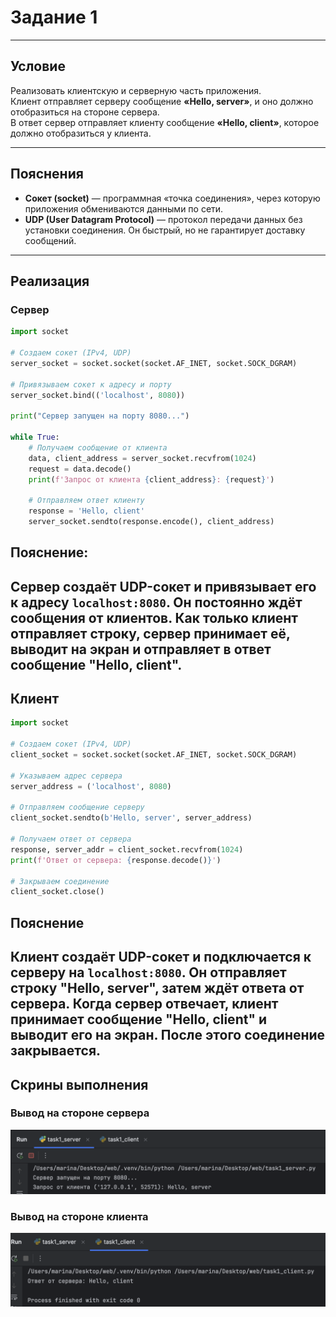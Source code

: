 # Задание 1
---
## Условие
Реализовать клиентскую и серверную часть приложения.  
Клиент отправляет серверу сообщение **«Hello, server»**, и оно должно отобразиться на стороне сервера.  
В ответ сервер отправляет клиенту сообщение **«Hello, client»**, которое должно отобразиться у клиента.  

---

## Пояснения
- **Сокет (socket)** — программная «точка соединения», через которую приложения обмениваются данными по сети.  
- **UDP (User Datagram Protocol)** — протокол передачи данных без установки соединения. Он быстрый, но не гарантирует доставку сообщений.  

---

## Реализация

### Сервер
```python
import socket

# Создаем сокет (IPv4, UDP)
server_socket = socket.socket(socket.AF_INET, socket.SOCK_DGRAM)

# Привязываем сокет к адресу и порту
server_socket.bind(('localhost', 8080))

print("Сервер запущен на порту 8080...")

while True:
    # Получаем сообщение от клиента
    data, client_address = server_socket.recvfrom(1024)
    request = data.decode()
    print(f'Запрос от клиента {client_address}: {request}')

    # Отправляем ответ клиенту
    response = 'Hello, client'
    server_socket.sendto(response.encode(), client_address)
```
## Пояснение:
Сервер создаёт UDP-сокет и привязывает его к адресу `localhost:8080`.
Он постоянно ждёт сообщения от клиентов. 
Как только клиент отправляет строку, сервер принимает её, выводит на экран и отправляет в ответ сообщение **"Hello, client"**.
---
## Клиент
```python
import socket

# Создаем сокет (IPv4, UDP)
client_socket = socket.socket(socket.AF_INET, socket.SOCK_DGRAM)

# Указываем адрес сервера
server_address = ('localhost', 8080)

# Отправляем сообщение серверу
client_socket.sendto(b'Hello, server', server_address)

# Получаем ответ от сервера
response, server_addr = client_socket.recvfrom(1024)
print(f'Ответ от сервера: {response.decode()}')

# Закрываем соединение
client_socket.close()
```
## Пояснение
Клиент создаёт UDP-сокет и подключается к серверу на `localhost:8080`.
Он отправляет строку **"Hello, server"**, затем ждёт ответа от сервера. 
Когда сервер отвечает, клиент принимает сообщение **"Hello, client"** и выводит его на экран. 
После этого соединение закрывается.
---
## Скрины выполнения
### Вывод на стороне сервера
![Вывод сервера](images/server1.png)

### Вывод на стороне клиента
![Вывод клиента](images/client1.png)